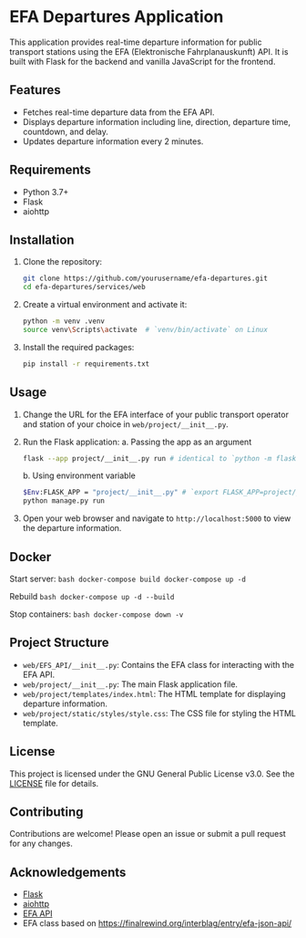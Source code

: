 # EFA Departures Application

This application provides real-time departure information for public transport stations using the EFA (Elektronische Fahrplanauskunft) API. It is built with Flask for the backend and vanilla JavaScript for the frontend.

## Features

- Fetches real-time departure data from the EFA API.
- Displays departure information including line, direction, departure time, countdown, and delay.
- Updates departure information every 2 minutes.

## Requirements

- Python 3.7+
- Flask
- aiohttp

## Installation

1. Clone the repository:
    ```bash
    git clone https://github.com/yourusername/efa-departures.git
    cd efa-departures/services/web
    ```

2. Create a virtual environment and activate it:
    ```bash
    python -m venv .venv
    source venv\Scripts\activate  # `venv/bin/activate` on Linux
    ```

3. Install the required packages:
    ```bash
    pip install -r requirements.txt
    ```

## Usage

1. Change the URL for the EFA interface of your public transport operator and station of your choice in `web/project/__init__.py`.

2. Run the Flask application:
    a. Passing the app as an argument
    ```bash
    flask --app project/__init__.py run # identical to `python -m flask --app project/__init__.py run`
    ```
    b. Using environment variable
    ```bash
    $Env:FLASK_APP = "project/__init__.py" # `export FLASK_APP=project/__init__.py` on Linux
    python manage.py run
    ```

3. Open your web browser and navigate to `http://localhost:5000` to view the departure information.

## Docker

Start server:
    ```bash
    docker-compose build
    docker-compose up -d 
    ```

Rebuild
    ```bash
    docker-compose up -d --build
    ```

Stop containers:
    ```bash
    docker-compose down -v
    ```

## Project Structure

- `web/EFS_API/__init__.py`: Contains the EFA class for interacting with the EFA API.
- `web/project/__init__.py`: The main Flask application file.
- `web/project/templates/index.html`: The HTML template for displaying departure information.
- `web/project/static/styles/style.css`: The CSS file for styling the HTML template.

## License

This project is licensed under the GNU General Public License v3.0. See the [LICENSE](LICENSE) file for details.

## Contributing

Contributions are welcome! Please open an issue or submit a pull request for any changes.

## Acknowledgements

- [Flask](https://flask.palletsprojects.com/)
- [aiohttp](https://docs.aiohttp.org/)
- [EFA API](https://www.efa.de/)
- EFA class based on https://finalrewind.org/interblag/entry/efa-json-api/
